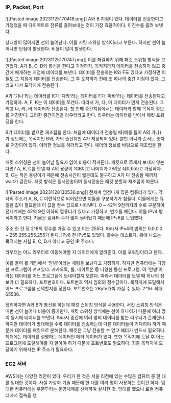 ### IP, Packet, Port

![[Pasted image 20231125170418.png]]
A와 B 지점이 있다. 
데이터를 전송한다고 가정했을 때 다이렉트로 전류를 흘려보내는 것이 가장 효율적이다.
이진수를 흘려 보낸다.

상대방이 많아지면 선이 늘어난다. 
이를 서킷 스위칭 방식이라고 부른다.
하지만 선이 늘어나면 단점이 발생한다.
비용이 많이 발생한다.

![[Pasted image 20231125170747.png]]
이를 해결하기 위해 패킷 스위칭 방식을 고안했다.
A가 B, C, D와 통신을 한다고 가정하자.
목적지까지 데이터를 전송하지 않고 중간에 매개하는 지점에 데이터를 보낸다. 
데이터를 전송하는 K와 F도 있다고 가정하면 이들도 그 지점에 데이터를 전송한다.
그 후 도착하기 전에 또 하나의 중간 지점이 있다.
그리고 나서 도착지에 전송된다. 

A가 '가나'라는 데이터를 K가 '다라'라는 데이터를 F가 '마바'라는 데이터를 전송한다고 가정하자.
A, F, K는 이 데이터를 쪼갠다. 따라서 가, 다, 마 데이터가 먼저 전송된다. 
그리고 나, 라, 바 데이터가 전송된다. 
첫 번째 중간지점에서는 데이터와 함께 목적지 정보를 저장한다. 
그러한 중간지점을 라우터라고 한다. 
라우터는 데이터를 받아서 패킷 포워딩을 한다. 

B가 데이터를 받으면 재조립을 한다.
처음에 데이터가 전송될 때(예를 들어 A의 가나) 가 정보에는 목적지인 B와, 
가의 출신지인 A가 저장되어 있다. 뿐만 아니라 순서도 숫자로 저장되어 있다.
이러한 정보를 헤더라고 한다. 
헤더의 정보를 바탕으로 재조립을 한다. 

패킷 스위칭은 선이 늘어날 필요가 없어 비용이 적게든다.
패킷으로 쪼개서 보내지 않는다면?
A, B, C를 보낼 때 A의 용량이 1GB이고 나머지가 가벼운 데이터라고 가정하자.
B, C는 작은 용량이기 때문에 전송시간이 짧은대도 불구하고 A가 다 전송될 때까지 wait가 걸린다. 
패킷 방식은 동시전송이며 동시전송은 패킷 분할과 재조립이 따른다.

![[Pasted image 20231128130536.png]]
전세계 엄청나게 많은 컴퓨터가 있다. 
각 자의 주소가 A, B, C 이런식으로 되어있으면 이들을 구분하기가 힘들다.
이들에게는 유일한 값이 필요한데 이 값을 정수 값으로 나타낸다.
0 ~ 42억 9천까지의 수로 구분하여 전세계에는 42억 9천 이하의 컴퓨터가 있다고 가정하고,
번호를 매긴다. 이를 IPv4 방식이라고 한다. 지금은 컴퓨터 수가 많이 늘어났기 때문에
IPv6를 도입했다. 

주소 한 칸 당 2^8의 정수를 가질 수 있고 이는 255다.
따라서 IPv4의 범위는 0.0.0.0 ~ 255.255.255.255가 된다. 
IPv6 전 IPv5도 있었다. 홀수는 테스트다. 
위에 나오는 목적지는 사실 B, C, D가 아니고 공인 IP 주소다. 

라우터는 어느 라우터로 이동해야할 지 데이터에게 알려준다.
이를 포워딩이라고 한다. 

예를 들어 롤 게임에서 '안녕'이라는 채팅을 보낸다고 가정하자.
하지만 컴퓨터에는 다양한 프로그램이 켜져있다.
카카오톡, 롤, 네이트온 등 다양한 통신 프로그램.
이 '안녕'이라는 데이터를 어느 프로그램에 보내야할지 모른다.
따라서 데이터를 보낼 때 하나의 정보가 더 필요하다. 포트번호이다. 
포트번호 역시 임의의 정수값이다. 
목적지에 도달해서 어느 프로그램을 선택할지를 정한다.
포트번호는 2Byte개씩 가질 수 있다. 2^16. 최대 65536.

정리하자면 A와 B가 통신을 하는데 패킷 스위칭 방식을 사용한다.
서킷 스위칭 방식은 매번 선이 늘어나 비용이 증가한다.
패킷 스위칭 방식에는 선이 하나이기 때문에 여러 명이 동시에 데이터를 보낸다.
따라서 중간에 여러 명의 데이터를 받는 라우터가 존재한다.
하지만 데이터가 방대해질 수록 데이터를 전송하는데 다른 데이터들이 기다려야 하기 때문에 
데이터를 패킷으로 분해한다. 
패킷은 그냥 전송할 수 없고 헤더가 반드시 필요하다.
헤더에는 데이터를 설명하는 데이터인 메타 데이터가 있다. 
또한 목적지에 도달 후 어느 프로그램에 도달해야할 지 알아야 하기 때문에 포트번호도 필요하다. 최종 목적지에 도달하기 위해서는 IP 주소가 필요하다. 

### EC2 서버

AWS에는 다양한 리전이 있다.
우리가 한 것은 서울 리전에 있는 수많은 컴퓨터 중 한 대를 임대한 것이다. 사실 가상화 기술 때문에 한 대를 여러 명이 사용하는 것이긴 하다.
임대한 컴퓨터에는 우분투라는 운영체제를 선택하여 설치한 것.
임대를 했으니 로컬 컴퓨터에서 접속을 행
